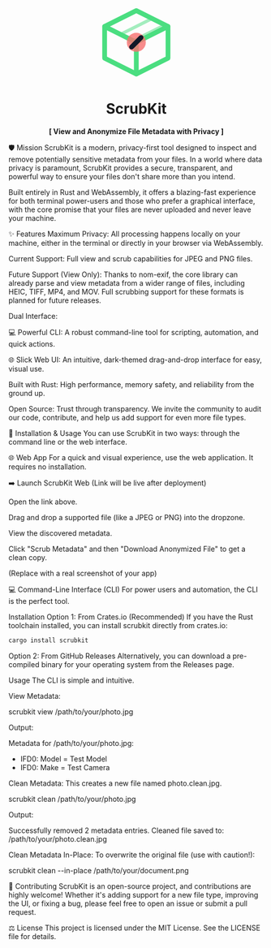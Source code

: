 <div align="center">
    <svg width="150" height="150" viewBox="0 0 24 24" fill="none" xmlns="http://www.w3.org/2000/svg">
    <path d="M12 2L2 7V17L12 22L22 17V7L12 2Z" stroke="#4ade80" stroke-width="1.5" stroke-linecap="round" stroke-linejoin="round"/>
    <path d="M2 7L12 12L22 7" stroke="#4ade80" stroke-width="1.5" stroke-linecap="round" stroke-linejoin="round"/>
    <path d="M12 22V12" stroke="#4ade80" stroke-width="1.5" stroke-linecap="round" stroke-linejoin="round"/>
    <path d="M17 4.5L7 9.5" stroke="#4ade80" stroke-width="1" stroke-linecap="round" stroke-linejoin="round" opacity="0.5"/>
    <path d="M20 7L10 12" stroke="#4ade80" stroke-width="1" stroke-linecap="round" stroke-linejoin="round" opacity="0.5"/>
    <!-- Anonymize Symbol -->
    <circle cx="12" cy="12" r="3" fill="#f87171" opacity="0.8"/>
    <path d="M10.5 13.5L13.5 10.5" stroke="#111827" stroke-width="1.5" stroke-linecap="round"/>
    </svg>
    <h1>ScrubKit</h1>
    <p><strong>[ View and Anonymize File Metadata with Privacy ]</strong></p>

</div>





🛡️ Mission
ScrubKit is a modern, privacy-first tool designed to inspect and remove potentially sensitive metadata from your files. In a world where data privacy is paramount, ScrubKit provides a secure, transparent, and powerful way to ensure your files don't share more than you intend.

Built entirely in Rust and WebAssembly, it offers a blazing-fast experience for both terminal power-users and those who prefer a graphical interface, with the core promise that your files are never uploaded and never leave your machine.

✨ Features
Maximum Privacy: All processing happens locally on your machine, either in the terminal or directly in your browser via WebAssembly.

Current Support: Full view and scrub capabilities for JPEG and PNG files.

Future Support (View Only): Thanks to nom-exif, the core library can already parse and view metadata from a wider range of files, including HEIC, TIFF, MP4, and MOV. Full scrubbing support for these formats is planned for future releases.

Dual Interface:

💻 Powerful CLI: A robust command-line tool for scripting, automation, and quick actions.

🌐 Slick Web UI: An intuitive, dark-themed drag-and-drop interface for easy, visual use.

Built with Rust: High performance, memory safety, and reliability from the ground up.

Open Source: Trust through transparency. We invite the community to audit our code, contribute, and help us add support for even more file types.

🚀 Installation & Usage
You can use ScrubKit in two ways: through the command line or the web interface.

🌐 Web App
For a quick and visual experience, use the web application. It requires no installation.

➡️ Launch ScrubKit Web (Link will be live after deployment)

Open the link above.

Drag and drop a supported file (like a JPEG or PNG) into the dropzone.

View the discovered metadata.

Click "Scrub Metadata" and then "Download Anonymized File" to get a clean copy.

(Replace with a real screenshot of your app)

💻 Command-Line Interface (CLI)
For power users and automation, the CLI is the perfect tool.

Installation
Option 1: From Crates.io (Recommended)
If you have the Rust toolchain installed, you can install scrubkit directly from crates.io:

```rust
cargo install scrubkit
```

Option 2: From GitHub Releases
Alternatively, you can download a pre-compiled binary for your operating system from the Releases page.

Usage
The CLI is simple and intuitive.

View Metadata:

scrubkit view /path/to/your/photo.jpg

Output:

Metadata for /path/to/your/photo.jpg:
  - IFD0: Model = Test Model
  - IFD0: Make = Test Camera

Clean Metadata:
This creates a new file named photo.clean.jpg.

scrubkit clean /path/to/your/photo.jpg

Output:

Successfully removed 2 metadata entries.
Cleaned file saved to: /path/to/your/photo.clean.jpg

Clean Metadata In-Place:
To overwrite the original file (use with caution!):

scrubkit clean --in-place /path/to/your/document.png

🤝 Contributing
ScrubKit is an open-source project, and contributions are highly welcome! Whether it's adding support for a new file type, improving the UI, or fixing a bug, please feel free to open an issue or submit a pull request.

⚖️ License
This project is licensed under the MIT License. See the LICENSE file for details.